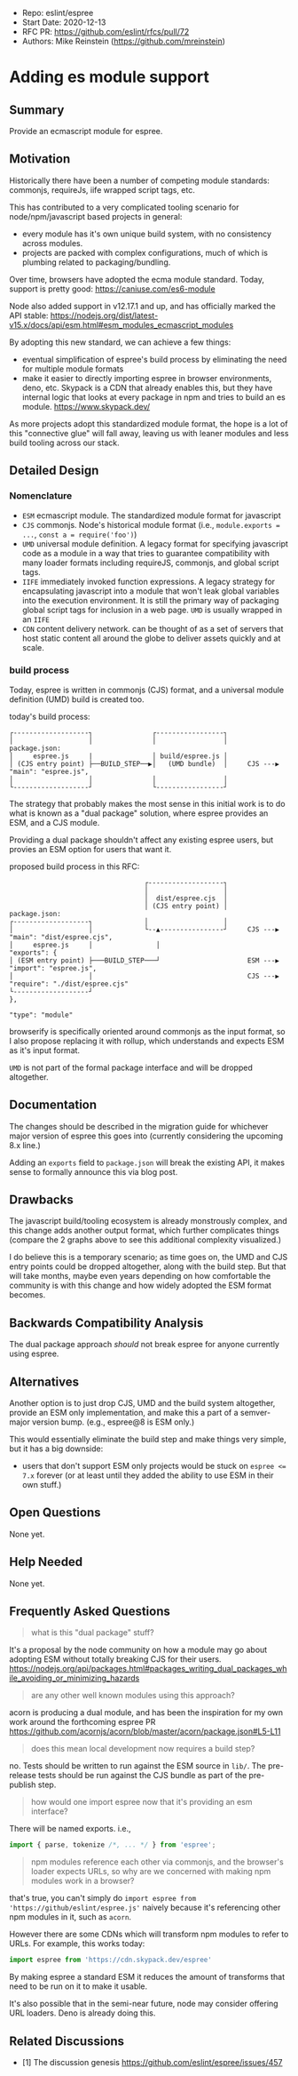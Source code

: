 - Repo: eslint/espree
- Start Date: 2020-12-13
- RFC PR: https://github.com/eslint/rfcs/pull/72
- Authors: Mike Reinstein (https://github.com/mreinstein)

# Adding es module support

## Summary

Provide an ecmascript module for espree.


## Motivation

Historically there have been a number of competing module standards: commonjs, requireJs, iife wrapped script tags, etc.

This has contributed to a very complicated tooling scenario for node/npm/javascript based projects in general:
* every module has it's own unique build system, with no consistency across modules.
* projects are packed with complex configurations, much of which is plumbing related to packaging/bundling.

Over time, browsers have adopted the ecma module standard. Today, support is pretty good:
https://caniuse.com/es6-module

Node also added support in v12.17.1 and up, and has officially marked the API stable:
https://nodejs.org/dist/latest-v15.x/docs/api/esm.html#esm_modules_ecmascript_modules


By adopting this new standard, we can achieve a few things:

* eventual simplification of espree's build process by eliminating the need for multiple module formats
* make it easier to directly importing espree in browser environments, deno, etc. Skypack is a CDN that already enables this, but they have internal logic that looks at every package in npm and tries to build an es module. https://www.skypack.dev/

As more projects adopt this standardized module format, the hope is a lot of this "connective glue" will fall away, leaving us with leaner modules and less build tooling across our stack.


## Detailed Design

### Nomenclature

* `ESM` ecmascript module. The standardized module format for javascript
* `CJS` commonjs. Node's historical module format (i.e., `module.exports = ...`, `const a = require('foo')`)
* `UMD` universal module definition. A legacy format for specifying javascript code as a module in a way that tries to guarantee compatibility with many loader formats including requireJS, commonjs, and global script tags.
* `IIFE` immediately invoked function expressions. A legacy strategy for encapsulating javascript into a module that won't leak global variables into the execution environment. It is still the primary way of packaging global script tags for inclusion in a web page. `UMD` is usually wrapped in an `IIFE`
* `CDN` content delivery network. can be thought of as a set of servers that host static content all around the globe to deliver assets quickly and at scale.


### build process

Today, espree is written in commonjs (CJS) format, and a universal module definition (UMD) build is created too.


today's build process:
```
┌-------------------┐               ┌-----------------┐
│                   │               │                 │                package.json:
│     espree.js     |               │ build/espree.js │
│ (CJS entry point) ├──BUILD_STEP──▶│   (UMD bundle)  │     CJS ---▶   "main": "espree.js",
│                   │               │                 │
└-------------------┘               └-----------------┘
```


The strategy that probably makes the most sense in this initial work is to do what is known as a "dual package" solution, where
espree provides an ESM, and a CJS module.

Providing a dual package shouldn't affect any existing espree users, but provies an ESM option for users that want it.


proposed build process in this RFC:
```
                                  ┌-------------------┐
                                  │                   │
                                  │  dist/espree.cjs  │
                                  │ (CJS entry point) │                package.json:
┌-------------------┐             │                   │
│                   │             └--▲----------------┘     CJS ---▶   "main": "dist/espree.cjs",
│     espree.js     │                │                                 "exports": {
│ (ESM entry point) ├───BUILD_STEP───┘                      ESM ---▶     "import": "espree.js",
│                   │                                       CJS ---▶     "require": "./dist/espree.cjs"
└-------------------┘                                                  },
                                                                       "type": "module"
```

browserify is specifically oriented around commonjs as the input format, so I also propose replacing it with rollup, which understands and expects ESM as it's input format.

`UMD` is not part of the formal package interface and will be dropped altogether.


## Documentation

The changes should be described in the migration guide for whichever major version of espree this goes into (currently considering the upcoming 8.x line.)

Adding an `exports` field to `package.json` will break the existing API, it makes sense to formally announce this via blog post.


## Drawbacks

The javascript build/tooling ecosystem is already monstrously complex, and this change adds another output format, which further complicates things (compare the 2 graphs above to see this additional complexity visualized.)

I do believe this is a temporary scenario; as time goes on, the UMD and CJS entry points could be dropped altogether, along with the build step. But that will take months, maybe even years depending on how comfortable the community is with this change and how widely adopted the ESM format becomes.


## Backwards Compatibility Analysis

The dual package approach _should_ not break espree for anyone currently using espree.


## Alternatives

Another option is to  just drop CJS, UMD and the build system altogether, provide an ESM only implementation,
and make this a part of a semver-major version bump. (e.g., espree@8 is ESM only.)

This would essentially eliminate the build step and make things very simple, but it has a big downside:
* users that don't support ESM only projects would be stuck on `espree <= 7.x` forever (or at least until they added the ability to use ESM in their own stuff.)


## Open Questions

None yet.


## Help Needed

None yet.


## Frequently Asked Questions

> what is this "dual package" stuff?

It's a proposal by the node community on how a module may go about adopting ESM without totally breaking CJS for their users. https://nodejs.org/api/packages.html#packages_writing_dual_packages_while_avoiding_or_minimizing_hazards


> are any other well known modules using this approach?

acorn is producing a dual module, and has been the inspiration for my own work around the forthcoming espree PR https://github.com/acornjs/acorn/blob/master/acorn/package.json#L5-L11


> does this mean local development now requires a build step?

no. Tests should be written to run against the ESM source in `lib/`. The pre-release tests should be run against the CJS bundle as part of the pre-publish step.


> how would one import espree now that it's providing an esm interface?

There will be named exports. i.e.,

```javascript
import { parse, tokenize /*, ... */ } from 'espree';
```


> npm modules reference each other via commonjs, and the browser's loader expects URLs, so why are we concerned with making npm modules work in a browser?

that's true, you can't simply do `import espree from 'https://github/eslint/espree.js'` naively because it's referencing other npm modules in it, such as `acorn`.

However there are some CDNs which will transform npm modules to refer to URLs. For example, this works today:

```javascript
import espree from 'https://cdn.skypack.dev/espree'
```

By making espree a standard ESM it reduces the amount of transforms that need to be run on it to make it usable.

It's also possible that in the semi-near future, node may consider offering URL loaders. Deno is already doing this.


## Related Discussions

- [1] The discussion genesis https://github.com/eslint/espree/issues/457
